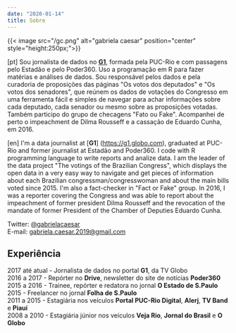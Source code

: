 ```yaml
---
date: "2020-01-14"
title: Sobre
---
```

{{< image src="/gc.png" alt="gabriela caesar" position="center" style="height:250px;">}}

[pt]
Sou jornalista de dados no [**G1**](https://g1.globo.com), formada pela PUC-Rio e com passagens pelo Estadão e pelo Poder360. Uso a programação em R para fazer matérias e análises de dados. Sou responsável pelos dados e pela curadoria de proposições das páginas "Os votos dos deputados" e "Os votos dos senadores", que reúnem os dados de votações do Congresso em uma ferramenta fácil e simples de navegar para achar informações sobre cada deputado, cada senador ou mesmo sobre as proposições votadas. Também participo do grupo de checagens "Fato ou Fake". Acompanhei de perto o impeachment de Dilma Rousseff e a cassação de Eduardo Cunha, em 2016.

[en]
I'm a data journalist at [**G1**] (https://g1.globo.com), graduated at PUC-Rio and former journalist at Estadão and Poder360. I code with R programming language to write reports and analize data. I am the leader of the data project "The votings of the Brazilian Congress", which displays the open data in a very easy way to navigate and get pieces of information about each Brazilian congressman/congresswoman and about the main bills voted since 2015. I'm also a fact-checker in "Fact or Fake" group. In 2016, I was a reporter covering the Congress and was able to report about the impeachment of former president Dilma Rousseff and the revocation of the mandate of former President of the Chamber of Deputies Eduardo Cunha.

Twitter: [@gabrielacaesar](https://twitter.com/gabrielacaesar)    
E-mail: gabriela.caesar.2019@gmail.com

## Experiência     
2017 até atual - Jornalista de dados no portal **G1**, da TV Globo     
2016 a 2017 - Repórter no **Drive**, newsletter do site de notícias **Poder360**     
2015 a 2016 - Trainee, repórter e redatora no jornal **O Estado de S.Paulo**     
2015 - Freelancer no jornal **Folha de S.Paulo**     
2011 a 2015 - Estagiária nos veículos **Portal PUC-Rio Digital**, **Alerj**, **TV Band** e **Piauí**   
2008 a 2010 - Estagiária júnior nos veículos **Veja Rio**, **Jornal do Brasil** e **O Globo**     
